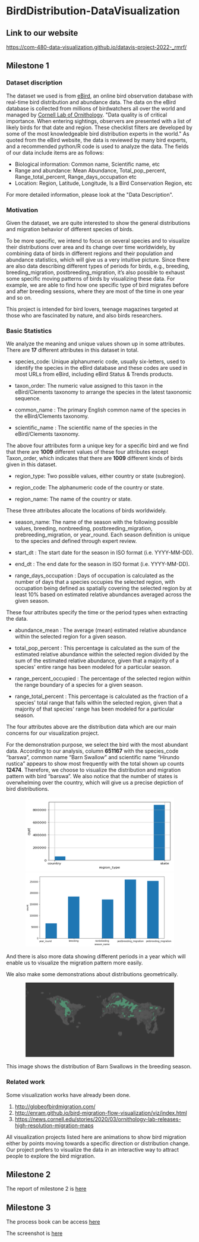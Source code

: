 # BirdDistribution-DataVisualization
## Link to our website
https://com-480-data-visualization.github.io/datavis-project-2022-_rmrf/

## Milestone 1
### Dataset discription
The dataset we used is from [eBird](https://ebird.org/home), an online bird observation database with real-time bird distribution and abundance data. The data on the eBird database is collected from millions of birdwatchers all over the world and managed by [Cornell Lab of Ornithology](https://www.birds.cornell.edu/home). "Data quality is of critical importance. When entering sightings, observers are presented with a list of likely birds for that date and region. These checklist filters are developed by some of the most knowledgeable bird distribution experts in the world." As quoted from the eBird website, the data is reviewed by many bird experts, and a recommended python/R code is used to analyze the data.
The fields of our data include items are as follows:
* Biological information: Common name, Scientific name, etc
* Range and abundance: Mean Abundance, Total_pop_percent, Range_total_percent, Range_days_occupation etc
* Location: Region, Latitude, Longitude, Is a  Bird Conservation Region, etc

For more detailed information, please look at the "Data Description". 

### Motivation
Given the dataset, we are quite interested to show the general distributions and migration behavior of different species of birds. 

To be more specific, we intend to focus on several species and to visualize their distributions over area and its change over time worldwidely, by combining data of birds in different regions and their population and abundance statistics, which will give us a very intuitive picture. Since there are also data describing different types of periods for birds, e.g., breeding, breeding_migration, postbreeding_migration, it’s also possible to exhaust some specific moving patterns of birds by visualizing these data. For example, we are able to find how one specific type of bird migrates before and after breeding sessions, where they are most of the time in one year and so on. 

This project is intended for bird lovers, teenage magazines targeted at those who are fascinated by nature, and also birds researchers. 

### Basic Statistics 
We analyze the meaning and unique values shown up in some attributes. There are **17** different attributes in this dataset in total. 

* species_code: Unique alphanumeric code, usually six-letters, used to identify the species in the eBird database and these codes are used in most URLs from eBird, including eBird Status & Trends products.

* taxon_order: The numeric value assigned to this taxon in the eBird/Clements taxonomy to arrange the species in the latest taxonomic sequence. 

* common_name : The primary English common name of the species in the eBird/Clements taxonomy. 

* scientific_name : The scientific name of the species in the eBird/Clements taxonomy. 

The above four attributes form a unique key for a specific bird and we find that there are **1009** different values of these four attributes except Taxon_order, which indicates that there are **1009** different kinds of birds given in this dataset. 

* region_type: Two possible values, either country or state (subregion). 

* region_code: The alphanumeric code of the country or state. 

* region_name: The name of the country or state. 

These three attributes allocate the locations of birds worldwidely. 

* season_name: The name of the season with the following possible values, breeding, nonbreeding, postbreeding_migration, prebreeding_migration, or year_round. Each season definition is unique to the species and defined through expert review. 

* start_dt : The start date for the season in ISO format (i.e. YYYY-MM-DD).

* end_dt : The end date for the season in ISO format (i.e. YYYY-MM-DD).

* range_days_occupation : Days of occupation is calculated as the number of days that a species occupies the selected region, with occupation being defined as spatially covering the selected region by at least 10% based on estimated relative abundances averaged across the given season.

These four attributes specify the time or the period types when extracting the data. 

* abundance_mean : The average (mean) estimated relative abundance within the selected region for a given season.

* total_pop_percent : This percentage is calculated as the sum of the estimated relative abundance within the selected region divided by the sum of the estimated relative abundance, given that a majority of a species' entire range has been modeled for a particular season.

* range_percent_occupied : The percentage of the selected region within the range boundary of a species for a given season.

* range_total_percent : This percentage is calculated as the fraction of a species' total range that falls within the selected region, given that a majority of that species' range has been modeled for a particular season.

The four attributes above are the distribution data which are our main concerns for our visualization project. 


For the demonstration purpose, we select the bird with the most abundant data. According to our analysis, column **651167** with the species_code “barswa”, common name “Barn Swallow” and scientific name “Hirundo rustica” appears to show most frequently with the total shown up counts **12474**. Therefore, we choose to visualize the distribution and migration pattern with bird “barswa”.
We also notice that the number of states is overwhelming over the country, which will give us a precise depiction of bird distributions. 
<p align="center">
<img src="image/1.png" width="400" height="200">
<img src="image/2.png" width="400" height="200">
</p>
And there is also more data showing different periods in a year which will enable us to visualize the migration pattern more easily.

We also make some demonstrations about distributions geometrically. 
<p align="center">
<img src="image/breeding.png" width="400" height="200">
</p>
This image shows the distribution of Barn Swallows in the breeding season.

### Related work
Some visualization works have already been done.
1. http://globeofbirdmigration.com/
2. http://enram.github.io/bird-migration-flow-visualization/viz/index.html
3. https://news.cornell.edu/stories/2020/03/ornithology-lab-releases-high-resolution-migration-maps

All visualization projects listed here are animations to show bird migration either by points moving towards a specific direction or distribution change.  Our project prefers to visualize the data in an interactive way to attract people to explore the bird migration.

## Milestone 2
The report of milestone 2 is [here](https://github.com/com-480-data-visualization/datavis-project-2022-_rmrf/blob/main/Milestone%202%20Report.pdf)

## Milestone 3
The process book can be access [here](https://github.com/com-480-data-visualization/datavis-project-2022-_rmrf/edit/main/README.md)

The screenshot is [here](https://www.youtube.com/)
